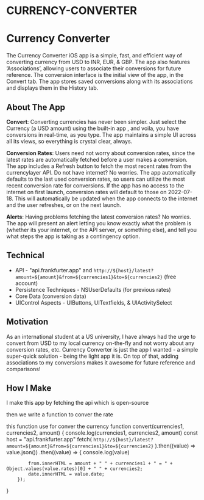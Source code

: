 # CURRENCY-CONVERTER

# Currency Converter

The Currency Converter iOS app is a simple, fast, and efficient way of converting currency from USD to INR, EUR, & GBP. The app also features ‘Associations’, allowing users to associate their conversions for future reference. The conversion interface is the initial view of the app, in the Convert tab. The app stores saved conversions along with its associations and displays them in the History tab.

## About The App
**Convert**: Converting currencies has never been simpler. Just select the Currency (a USD amount) using the built-in app , and voila, you have conversions in real-time, as you type. The app maintains a simple UI across all its views, so everything is crystal clear, always.

**Conversion Rates**: Users need not worry about conversion rates, since the latest rates are automatically fetched before a user makes a conversion. The app includes a Refresh button to fetch the most recent rates from the currencylayer API. Do not have internet? No worries. The app automatically defaults to the last used conversion rates, so users can utilize the most recent conversion rate for conversions. If the app has no access to the internet on first launch, conversion rates will default to those on 2022-07-18. This will automatically be updated when the app connects to the internet and the user refreshes, or on the next launch.

**Alerts**: Having problems fetching the latest conversion rates? No worries. The app will present an alert letting you know exactly what the problem is (whether its your internet, or the API server, or something else), and tell you what steps the app is taking as a contingency option.

## Technical
* API - "api.frankfurter.app"  and  `http://${host}/latest?amount=${amount}&from=${currencies1}&to=${currencies2}` (free account)
* Persistence Techniques - NSUserDefaults (for previous rates)
* Core Data (conversion data)
* UIControl Aspects - UIButtons, UITextfields, & UIActivitySelect


## Motivation
As an international student at a US university, I have always had the urge to convert from USD to my local currency on-the-fly and not worry about any conversion rates, etc. Currency Converter is just the app I wanted - a simple super-quick solution - being the light app it is. On top of that, adding associations to my conversions makes it awesome for future reference and comparisons!

## How I Make

I make this app by fetching  the api which is open-source 

then we write a function to conver the rate

this function use for conver the currency 
function convert(currencies1, currencies2, amount) {
    console.log(currencies1, currencies2, amount)
    const host = "api.frankfurter.app"
    fetch(
            `http://${host}/latest?amount=${amount}&from=${currencies1}&to=${currencies2}`
        ).then((value) => value.json())
        .then((value) => {
            console.log(value)

            from.innerHTML = amount + " " + currencies1 + " = " + Object.values(value.rates)[0] + " " + currencies2;
            date.innerHTML = value.date;
        });
}
